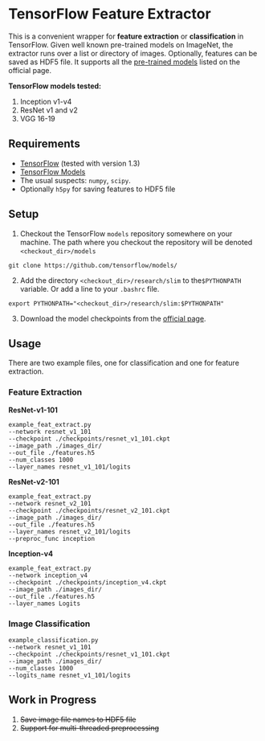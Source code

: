 # TensorFlow Feature Extractor

This is a convenient wrapper for **feature extraction** or **classification** in TensorFlow. Given well known pre-trained models on ImageNet, the extractor runs over a list or directory of images. Optionally, features can be saved as HDF5 file. It supports all the [pre-trained models](https://github.com/tensorflow/models/tree/master/research/slim#pre-trained-models) listed on the official page.

**TensorFlow models tested:**

1. Inception v1-v4
2. ResNet v1 and v2
3. VGG 16-19

## Requirements

* [TensorFlow](https://github.com/tensorflow) (tested with version 1.3)
* [TensorFlow Models](https://github.com/tensorflow/models/)
* The usual suspects: `numpy`, `scipy`. 
* Optionally `h5py` for saving features to HDF5 file


## Setup

1. Checkout the TensorFlow `models` repository somewhere on your machine. The path where you checkout the repository will be denoted `<checkout_dir>/models`

```
git clone https://github.com/tensorflow/models/
```  

2. Add the directory `<checkout_dir>/research/slim` to the`$PYTHONPATH` variable. Or add a line to your `.bashrc` file.

```
export PYTHONPATH="<checkout_dir>/research/slim:$PYTHONPATH"
```

3. Download the model checkpoints from the [official page](https://github.com/tensorflow/models/tree/master/research/slim#pre-trained-models).

## Usage

There are two example files, one for classification and one for feature extraction.

### Feature Extraction

**ResNet-v1-101**
```
example_feat_extract.py 
--network resnet_v1_101 
--checkpoint ./checkpoints/resnet_v1_101.ckpt 
--image_path ./images_dir/ 
--out_file ./features.h5
--num_classes 1000 
--layer_names resnet_v1_101/logits
```

**ResNet-v2-101**
```
example_feat_extract.py 
--network resnet_v2_101 
--checkpoint ./checkpoints/resnet_v2_101.ckpt 
--image_path ./images_dir/
--out_file ./features.h5 
--layer_names resnet_v2_101/logits 
--preproc_func inception
```

**Inception-v4**
```
example_feat_extract.py 
--network inception_v4 
--checkpoint ./checkpoints/inception_v4.ckpt 
--image_path ./images_dir/
--out_file ./features.h5 
--layer_names Logits
```

### Image Classification

```
example_classification.py
--network resnet_v1_101 
--checkpoint ./checkpoints/resnet_v1_101.ckpt 
--image_path ./images_dir/
--num_classes 1000 
--logits_name resnet_v1_101/logits
```


## Work in Progress

1. ~~Save image file names to HDF5 file~~
2. ~~Support for multi-threaded preprocessing~~

